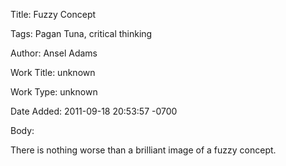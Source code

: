 Title:  Fuzzy Concept

Tags:   Pagan Tuna, critical thinking

Author: Ansel Adams

Work Title: unknown

Work Type: unknown

Date Added: 2011-09-18 20:53:57 -0700

Body: 

There is nothing worse than a brilliant image of a fuzzy concept.

